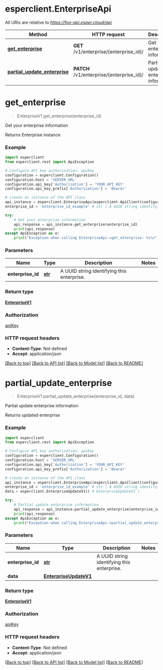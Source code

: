 # esperclient.EnterpriseApi

All URIs are relative to *https://foo-api.esper.cloud/api*

Method | HTTP request | Description
------------- | ------------- | -------------
[**get_enterprise**](EnterpriseApi.md#get_enterprise) | **GET** /v1/enterprise/{enterprise_id}/ | Get your enterprise information
[**partial_update_enterprise**](EnterpriseApi.md#partial_update_enterprise) | **PATCH** /v1/enterprise/{enterprise_id}/ | Partial update enterprise information


# **get_enterprise**
> EnterpriseV1 get_enterprise(enterprise_id)

Get your enterprise information

Returns Enterprise instance

### Example
```python
import esperclient
from esperclient.rest import ApiException

# Configure API key authorization: apiKey
configuration = esperclient.Configuration()
configuration.host = 'SERVER_URL'
configuration.api_key['Authorization'] = 'YOUR_API_KEY'
configuration.api_key_prefix['Authorization'] = 'Bearer'

# create an instance of the API class
api_instance = esperclient.EnterpriseApi(esperclient.ApiClient(configuration))
enterprise_id = 'enterprise_id_example' # str | A UUID string identifying this enterprise.

try:
    # Get your enterprise information
    api_response = api_instance.get_enterprise(enterprise_id)
    print(api_response)
except ApiException as e:
    print("Exception when calling EnterpriseApi->get_enterprise: %s\n" % e)
```

### Parameters

Name | Type | Description  | Notes
------------- | ------------- | ------------- | -------------
 **enterprise_id** | [**str**](.md)| A UUID string identifying this enterprise. | 

### Return type

[**EnterpriseV1**](EnterpriseV1.md)

### Authorization

[apiKey](../README.md#apiKey)

### HTTP request headers

 - **Content-Type**: Not defined
 - **Accept**: application/json

[[Back to top]](#) [[Back to API list]](../README.md#documentation-for-api-endpoints) [[Back to Model list]](../README.md#documentation-for-models) [[Back to README]](../README.md)

# **partial_update_enterprise**
> EnterpriseV1 partial_update_enterprise(enterprise_id, data)

Partial update enterprise information

Returns updated enterprise

### Example
```python
import esperclient
from esperclient.rest import ApiException

# Configure API key authorization: apiKey
configuration = esperclient.Configuration()
configuration.host = 'SERVER_URL'
configuration.api_key['Authorization'] = 'YOUR_API_KEY'
configuration.api_key_prefix['Authorization'] = 'Bearer'

# create an instance of the API class
api_instance = esperclient.EnterpriseApi(esperclient.ApiClient(configuration))
enterprise_id = 'enterprise_id_example' # str | A UUID string identifying this enterprise.
data = esperclient.EnterpriseUpdateV1() # EnterpriseUpdateV1 | 

try:
    # Partial update enterprise information
    api_response = api_instance.partial_update_enterprise(enterprise_id, data)
    print(api_response)
except ApiException as e:
    print("Exception when calling EnterpriseApi->partial_update_enterprise: %s\n" % e)
```

### Parameters

Name | Type | Description  | Notes
------------- | ------------- | ------------- | -------------
 **enterprise_id** | [**str**](.md)| A UUID string identifying this enterprise. | 
 **data** | [**EnterpriseUpdateV1**](EnterpriseUpdateV1.md)|  | 

### Return type

[**EnterpriseV1**](EnterpriseV1.md)

### Authorization

[apiKey](../README.md#apiKey)

### HTTP request headers

 - **Content-Type**: Not defined
 - **Accept**: application/json

[[Back to top]](#) [[Back to API list]](../README.md#documentation-for-api-endpoints) [[Back to Model list]](../README.md#documentation-for-models) [[Back to README]](../README.md)

